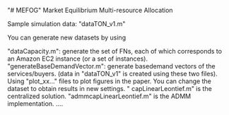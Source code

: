 "# MEFOG" 
Market Equilibrium Multi-resource Allocation

Sample simulation data: "dataTON_v1.m"

You can generate new datasets by using

"dataCapacity.m": generate the set of FNs, each of which corresponds to an Amazon EC2 instance (or a set of instances).
"generateBaseDemandVector.m": generate basedemand vectors of the services/buyers. (data in "dataTON_v1" is created using these two files).
Using "plot_xx..." files to plot figures in the paper. You can change the dataset to obtain results in new settings.
" capLinearLeontief.m" is the centralized solution.
"admmcapLinearLeontief.m" is the ADMM implementation. ....
